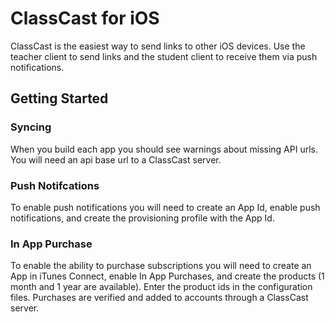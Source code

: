 # ClassCast for iOS

ClassCast is the easiest way to send links to other iOS devices. Use the teacher client to send links and the student client to receive them via push notifications.

## Getting Started

### Syncing

When you build each app you should see warnings about missing API urls. You will need an api base url to a ClassCast server.

### Push Notifcations

To enable push notifications you will need to create an App Id, enable push notifications, and create the provisioning profile with the App Id.

### In App Purchase

To enable the ability to purchase subscriptions you will need to create an App in iTunes Connect, enable In App Purchases, and create the products (1 month and 1 year are available). Enter the product ids in the configuration files. Purchases are verified and added to accounts through a ClassCast server.